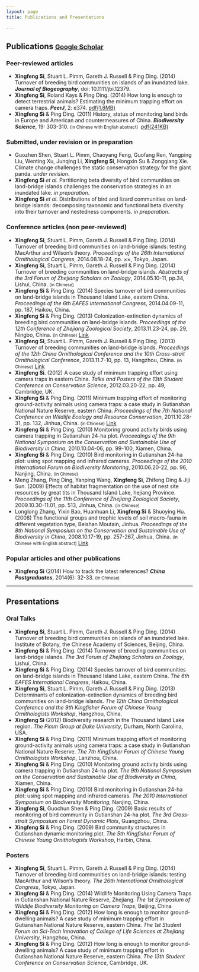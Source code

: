```yaml
---
layout: page
title: Publications and Presentations

---
```



## Publications <small>[**Google Scholar**](http://scholar.google.com/citations?user=wI1qfPsAAAAJ&hl=en)</small> 

### Peer-reviewed articles

-   **Xingfeng Si**, Stuart L. Pimm, Gareth J. Russell & Ping Ding. (2014) Turnover of breeding bird communities on islands of an inundated lake. ***Journal of Biogeography***, doi: 10.1111/jbi.12379.
-   **Xingfeng Si**, Roland Kays & Ping Ding. (2014) How long is enough to detect terrestrial animals? Estimating the minimum trapping effort on camera traps. ***PeerJ***, 2: e374. [pdf(1.8MB)](http://peerj.com/articles/374.pdf)
-   **Xingfeng Si** & Ping Ding. (2011) History, status of monitoring land birds in Europe and American and countermeasures of China. ***Biodiversity Science***, 19: 303-310. <small>(in Chinese with English abstract)</small>  [pdf(241KB)](http://www.biodiversity-science.net/CN/article/downloadArticleFile.do?attachType=PDF&id=9518)

### Submitted, under revision or in preparation

-   Guozhen Shen, Stuart L. Pimm, Chaoyang Feng, Guofang Ren, Yangping Liu, Wenting Xu, Junqing Li, **Xingfeng Si**, Hongxin Su & Zongqiang Xie. Climate change challenges the static conservation strategy for the giant panda. *under revision*.
-   **Xingfeng Si** *et al.* Partitioning beta diversity of bird communities on land-bridge islands challenges the conservation strategies in an inundated lake. *in preparation*.
-   **Xingfeng Si** *et al.* Distributions of bird and lizard communities on land-bridge islands: decomposing taxonomic and functional beta diversity into their turnover and nestedness components. *in preparation*.

### Conference articles (non peer-reviewed)

-   **Xingfeng Si**, Stuart L. Pimm, Gareth J. Russell & Ping Ding. (2014) Turnover of breeding bird communities on land-bridge islands: testing MacArthur and Wilson’s theory. *Proceedings of the 26th International Ornithological Congress*, 2014.08.18-24, pp. ××, Tokyo, Japan.
-   **Xingfeng Si**, Stuart L. Pimm, Gareth J. Russell & Ping Ding. (2014) Turnover of breeding communities on land-bridge islands. *Abstracts of the 3rd Forum of Zhejiang Scholars on Zoology*, 2014.05.10-11, pp.34, Lishui, China.  <small>(in Chinese)</small>
-   **Xingfeng Si** & Ping Ding. (2014) Species turnover of bird communities on land-bridge islands in Thousand Island Lake, eastern China. *Proceedings of the 6th EAFES International Congress*, 2014.04.09-11, pp. 187, Haikou, China.
-   **Xingfeng Si** & Ping Ding. (2013) Colonization-extinction dynamics of breeding bird communities on land-bridge islands. *Proceedings of the 12th Conference of Zhejiang Zoological Society*, 2013.11.23-24, pp. 29, Ningbo, China. <small>(in Chinese)</small> [Link](http://cpfd.cnki.com.cn/Article/CPFDTOTAL-ZJKX201311003044.htm)
-   **Xingfeng Si**, Stuart L. Pimm, Gareth J. Russell & Ping Ding. (2013) Turnover of breeding communities on land-bridge islands. *Proceedings of the 12th China Ornithological Conference and the 10th Cross-strait Ornithological Conference*, 2013.11.7-10, pp. 13, Hangzhou, China. <small>(in Chinese)</small> [Link](http://cpfd.cnki.com.cn/Article/CPFDTOTAL-ZJKX201311002019.htm)
-   **Xingfeng Si**. (2012) A case study of minimum trapping effort using camera traps in eastern China. *Talks and Posters of the 13th Student Conference on Conservation Science*, 2012.03.20-22, pp. 49, Cambridge, UK.
-   **Xingfeng Si** & Ping Ding. (2011) Minimum trapping effort of monitoring ground-activity animals using camera traps: a case study in Gutianshan National Nature Reserve, eastern China. *Proceedings of the 7th National Conference on Wildlife Ecology and Resource Conservation*, 2011.10.28-31, pp. 132, Jinhua, China. <small>(in Chinese)</small> [Link](http://cpfd.cnki.com.cn/Article/CPFDTOTAL-ZWRQ201110002152.htm)
-   **Xingfeng Si** & Ping Ding. (2010) Monitoring ground activity birds using camera trapping in Gutianshan 24-ha plot. *Proceedings of the 9th National Symposium on the Conservation and Sustainable Use of Biodiversity in China*, 2010.10.04-06, pp. 99-100, Xiamen, China.
-   **Xingfeng Si** & Ping Ding. (2010) Bird monitoring in Gutianshan 24-ha plot: using spot mapping and infrared cameras. *Proceedings of the 2010 International Forum on Biodiversity Monitoring*, 2010.06.20-22, pp. 96, Nanjing, China. <small>(in Chinese)</small>
-   Meng Zhang, Ping Ding, Yanping Wang, **Xingfeng Si**, Zhifeng Ding & Jiji Sun. (2009) Effects of habitat fragmentation on the use of nest site resources by great tits in Thousand Island Lake, hejiang Province. *Proceedings of the 11th Conference of Zhejiang Zoological Society*, 2009.10.30-11.01, pp. 513, Jinhua, China. <small>(in Chinese)</small>
-   Longlong Zhang, Yixin Bao, Huanhuan Li, **Xingfeng Si** & Shuoying Hu. (2008) The functional groups and trophic levels of soil macro-fauna in different vegetation type, Beishan Moutain, Jinhua. *Proceedings of the 8th National Symposium on the Conservation and Sustainable Use of Biodiversity in China*, 2008.10.17-19, pp. 257-267, Jinhua, China. <small>(in Chinese with English abstract)</small> [Link](http://d.wanfangdata.com.cn/Conference_7820627.aspx)

### Popular articles and other publications

-   **Xingfeng Si** (2014) How to track the latest references? ***China Postgraduates***, 2014(6): 32-33. <small>(in Chinese)</small>

---

## Presentations

### Oral Talks

-    **Xingfeng Si**, Stuart L. Pimm, Gareth J. Russell & Ping Ding. (2014) Turnover of breeding bird communities on islands of an inundated lake. Institute of Botany, the Chinese Academy of Sciences, Beijing, China.
-    **Xingfeng Si** & Ping Ding. (2014) Turnover of breeding communities on land-bridge islands. *The 3rd Forum of Zhejiang Scholars on Zoology*, Lishui, China.
-   **Xingfeng Si** & Ping Ding. (2014) Species turnover of bird communities on land-bridge islands in Thousand Island Lake, eastern China. *The 6th EAFES International Congress*, Haikou, China.
-   **Xingfeng Si**, Stuart L. Pimm, Gareth J. Russell & Ping Ding. (2013) Determinants of colonization-extinction dynamics of breeding bird communities on land-bridge islands. *The 12th China Ornithological Conference and the 9th Kingfisher Forum of Chinese Young Ornithologists Workshop*, Hangzhou, China.
-   **Xingfeng Si** (2012) Biodiversity research in the Thousand Island Lake region. *The Pimm Group at Duke University*, Durham, North Carolina, USA.
-   **Xingfeng Si** & Ping Ding. (2011) Minimum trapping effort of monitoring ground-activity animals using camera traps: a case study in Gutianshan National Nature Reserve. *The 7th Kingfisher Forum of Chinese Young Ornithologists Workshop*, Lanzhou, China.
-   **Xingfeng Si** & Ping Ding. (2010) Monitoring ground activity birds using camera trapping in Gutianshan 24-ha plot. *The 9th National Symposium on the Conservation and Sustainable Use of Biodiversity in China*, Xiamen, China.
-   **Xingfeng Si** & Ping Ding. (2010) Bird monitoring in Gutianshan 24-ha plot: using spot mapping and infrared cameras. *The 2010 International Symposium on Biodiversity Monitoring*, Nanjing, China.
-   **Xingfeng Si**, Guochun Shen & Ping Ding. (2009) Basic results of monitoring of bird community in Gutianshan 24-ha plot. *The 3rd Cross-strait Symposium on Forest Dynamic Plots*, Guangzhou, China.
-   **Xingfeng Si** & Ping Ding. (2009) Bird community structures in Gutianshan dynamic monitoring plot. *The 5th Kingfisher Forum of Chinese Young Ornithologists Workshop*, Harbin, China.

### Posters

-   **Xingfeng Si**, Stuart L. Pimm, Gareth J. Russell & Ping Ding. (2014) Turnover of breeding bird communities on land-bridge islands: testing MacArthur and Wilson’s theory. *The 26th International Ornithological Congress*, Tokyo, Japan.
-   **Xingfeng Si** & Ping Ding. (2014) Wildlife Monitoring Using Camera Traps in Gutianshan National Nature Reserve, Zhejiang. *The 1st Symposium of Wildlife Biodiversity Monitoring on Camera Traps*, Beijing, China
-   **Xingfeng Si** & Ping Ding. (2012) How long is enough to monitor ground-dwelling animals? A case study of minimum trapping effort in Gutianshan National Nature Reserve, eastern China. *The 1st Student Forum on Sci-Tech Innovation of College of Life Sciences at Zhejiang University*, Hangzhou, China.
-   **Xingfeng Si** & Ping Ding. (2012) How long is enough to monitor ground-dwelling animals? A case study of minimum trapping effort in Gutianshan National Nature Reserve, eastern China. *The 13th Student Conference on Conservation Science*, Cambridge, UK.